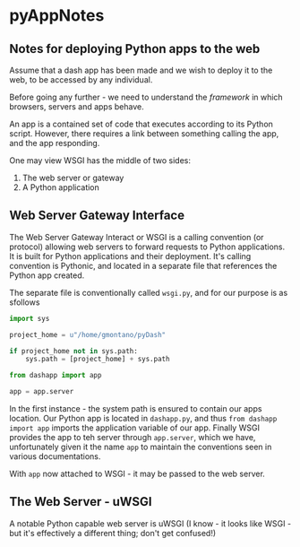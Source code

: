 # pyAppNotes
## Notes for deploying Python apps to the web

Assume that a dash app has been made and we wish to deploy it to the web, to be accessed by any individual.

Before going any further - we need to understand the *framework* in which browsers, servers and apps behave.

An app is a contained set of code that executes according to its Python script. However, there requires a link between something calling the app, and the app responding.

One may view WSGI has the middle of two sides:

1. The web server or gateway
2. A Python application

## Web Server Gateway Interface

The Web Server Gateway Interact or WSGI is a calling convention (or protocol) allowing web servers to forward requests to Python applications. It is built for Python applications and their deployment. It's calling convention is Pythonic, and located in a separate file that references the Python app created.

The separate file is conventionally called `wsgi.py`, and for our purpose is as sfollows

```python
import sys

project_home = u"/home/gmontano/pyDash"

if project_home not in sys.path:
    sys.path = [project_home] + sys.path

from dashapp import app

app = app.server
```

In the first instance - the system path is ensured to contain our apps location. Our Python app is located in `dashapp.py`, and thus `from dashapp import app` imports the application variable of our app. Finally WSGI provides the app to teh server through `app.server`, which we have, unfortunately given it the name `app` to maintain the conventions seen in various documentations.

With `app` now attached to WSGI - it may be passed to the web server.

## The Web Server - uWSGI

A notable Python capable web server is uWSGI (I know - it looks like WSGI - but it's effectively a different thing; don't get confused!)


